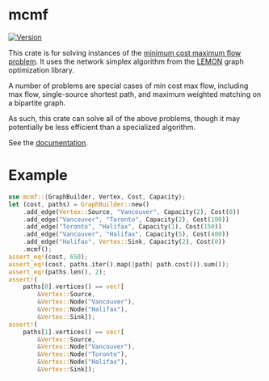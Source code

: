 # mcmf
[![Version](https://img.shields.io/crates/v/mcmf.svg)](https://crates.io/crates/mcmf)

This crate is for solving instances of the [minimum cost maximum flow problem](https://en.wikipedia.org/wiki/Minimum-cost_flow_problem).
It uses the network simplex algorithm from the [LEMON](http://lemon.cs.elte.hu/trac/lemon) graph optimization library.

A number of problems are special cases of min cost max flow, including max flow, single-source shortest path, and maximum weighted matching on a bipartite graph.

As such, this crate can solve all of the above problems, though it may potentially be less efficient than a specialized algorithm.

See the [documentation](https://docs.rs/mcmf).

# Example
```rust
use mcmf::{GraphBuilder, Vertex, Cost, Capacity};
let (cost, paths) = GraphBuilder::new()
    .add_edge(Vertex::Source, "Vancouver", Capacity(2), Cost(0))
    .add_edge("Vancouver", "Toronto", Capacity(2), Cost(100))
    .add_edge("Toronto", "Halifax", Capacity(1), Cost(150))
    .add_edge("Vancouver", "Halifax", Capacity(5), Cost(400))
    .add_edge("Halifax", Vertex::Sink, Capacity(2), Cost(0))
    .mcmf();
assert_eq!(cost, 650);
assert_eq!(cost, paths.iter().map(|path| path.cost()).sum());
assert_eq!(paths.len(), 2);
assert!(
    paths[0].vertices() == vec![
        &Vertex::Source,
        &Vertex::Node("Vancouver"),
        &Vertex::Node("Halifax"),
        &Vertex::Sink]);
assert!(
    paths[1].vertices() == vec![
        &Vertex::Source,
        &Vertex::Node("Vancouver"),
        &Vertex::Node("Toronto"),
        &Vertex::Node("Halifax"),
        &Vertex::Sink]);
```
